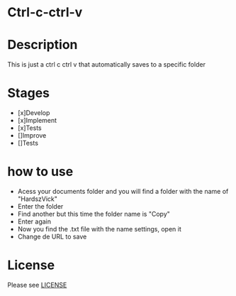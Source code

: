 # Ctrl-c-ctrl-v

# Description
This is just a ctrl c ctrl v that automatically saves to a specific folder

# Stages
- [x]Develop
- [x]Implement
- [x]Tests
- []Improve
- []Tests

# how to use
- Acess your documents folder and you will find a folder with the name of "HardszVick"
- Enter the folder
- Find another but this time the folder name is "Copy"
- Enter again
- Now you find the .txt file with the name settings, open it
- Change de URL to save

# License
Please see [LICENSE](https://github.com/mateusvieites/SchoolWork/blob/master/LICENSE)
